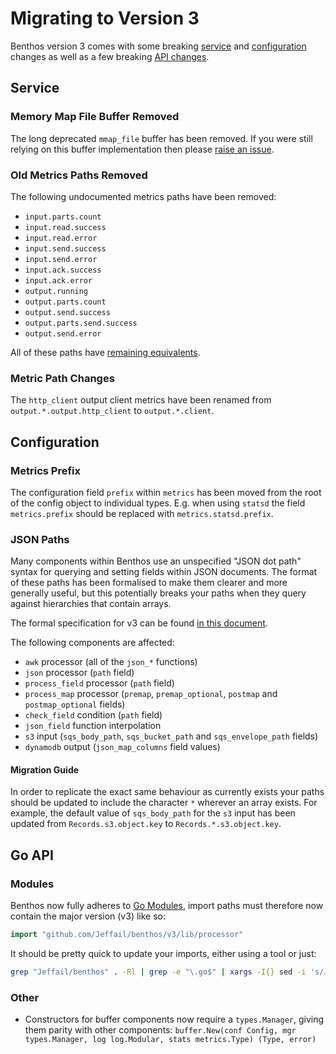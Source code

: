 Migrating to Version 3
======================

Benthos version 3 comes with some breaking [service](#service) and [configuration](#configuration) changes as well as a few breaking [API changes](#go-api).

## Service

### Memory Map File Buffer Removed

The long deprecated `mmap_file` buffer has been removed. If you were still relying on this buffer implementation then please [raise an issue](https://github.com/Jeffail/benthos/issues).

### Old Metrics Paths Removed

The following undocumented metrics paths have been removed:

- `input.parts.count`
- `input.read.success`
- `input.read.error`
- `input.send.success`
- `input.send.error`
- `input.ack.success`
- `input.ack.error`
- `output.running`
- `output.parts.count`
- `output.send.success`
- `output.parts.send.success`
- `output.send.error`

All of these paths have [remaining equivalents](../metrics/paths.md).

### Metric Path Changes

The `http_client` output client metrics have been renamed from `output.*.output.http_client` to `output.*.client`.

## Configuration

### Metrics Prefix

The configuration field `prefix` within `metrics` has been moved from the root
of the config object to individual types. E.g. when using `statsd` the field
`metrics.prefix` should be replaced with `metrics.statsd.prefix`.

### JSON Paths

Many components within Benthos use an unspecified "JSON dot path" syntax for querying and setting fields within JSON documents. The format of these paths has been formalised to make them clearer and more generally useful, but this potentially breaks your paths when they query against hierarchies that contain arrays.

The formal specification for v3 can be found [in this document](../field_paths.md).

The following components are affected:

- `awk` processor (all of the `json_*` functions)
- `json` processor (`path` field)
- `process_field` processor (`path` field)
- `process_map` processor (`premap`, `premap_optional`, `postmap` and `postmap_optional` fields)
- `check_field` condition (`path` field)
- `json_field` function interpolation
- `s3` input (`sqs_body_path`, `sqs_bucket_path` and `sqs_envelope_path` fields)
- `dynamodb` output (`json_map_columns` field values)

#### Migration Guide

In order to replicate the exact same behaviour as currently exists your paths should be updated to include the character `*` wherever an array exists. For example, the default value of `sqs_body_path` for the `s3` input has been updated from `Records.s3.object.key` to `Records.*.s3.object.key`.

## Go API

### Modules

Benthos now fully adheres to [Go Modules](https://github.com/golang/go/wiki/Modules), import paths must therefore now contain the major version (v3) like so:

```go
import "github.com/Jeffail/benthos/v3/lib/processor"
```

It should be pretty quick to update your imports, either using a tool or just:

```sh
grep "Jeffail/benthos" . -Rl | grep -e "\.go$" | xargs -I{} sed -i 's/Jeffail\/benthos/Jeffail\/benthos\/v3/g' {}
```

### Other

- Constructors for buffer components now require a `types.Manager`, giving them parity with other components: `buffer.New(conf Config, mgr types.Manager, log log.Modular, stats metrics.Type) (Type, error)`